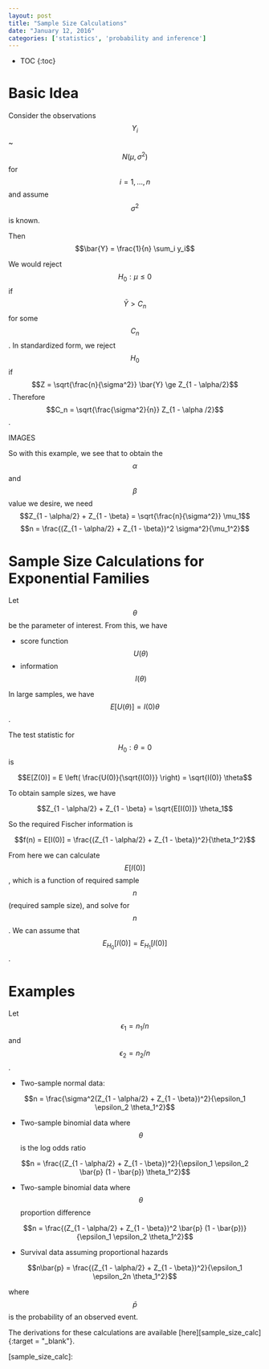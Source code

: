 ```yaml
---
layout: post
title: "Sample Size Calculations"
date: "January 12, 2016"
categories: ['statistics', 'probability and inference']
---
```


* TOC
{:toc}



# Basic Idea
Consider the observations $$Y_i$$ ~ $$N(\mu, \sigma^2)$$ for $$i = 1, ..., n$$ and assume $$\sigma^2$$ is known. 

Then 
$$\bar{Y} = \frac{1}{n} \sum_i y_i$$

We would reject $$H_0: \mu \le 0$$ if $$\bar{Y} > C_n$$ for some $$C_n$$. In standardized form, we reject $$H_0$$ if $$Z = \sqrt{\frac{n}{\sigma^2}} \bar{Y} \ge Z_{1 - \alpha/2}$$. Therefore $$C_n = \sqrt{\frac{\sigma^2}{n}} Z_{1 - \alpha /2}$$. 

IMAGES

So with this example, we see that to obtain the $$\alpha$$ and $$\beta$$ value we desire, we need 
$$Z_{1 - \alpha/2} + Z_{1 - \beta} = \sqrt{\frac{n}{\sigma^2}} \mu_1$$
$$n = \frac{(Z_{1 - \alpha/2} + Z_{1 - \beta})^2 \sigma^2}{\mu_1^2}$$

# Sample Size Calculations for Exponential Families
Let $$\theta$$ be the parameter of interest. From this, we have 

* score function $$U(\theta)$$
* information $$I(\theta)$$

In large samples, we have $$E[U(\theta)] = I(0) \theta$$. 

The test statistic for $$H_0: \theta = 0$$ is 

$$E[Z(0)] = E \left( \frac{U(0)}{\sqrt{I(0)}} \right) = \sqrt{I(0)} \theta$$

To obtain sample sizes, we have

$$Z_{1 - \alpha/2} + Z_{1 - \beta} = \sqrt{E[I(0)]} \theta_1$$

So the required Fischer information is

$$f(n) = E[I(0)] = \frac{(Z_{1 - \alpha/2} + Z_{1 - \beta})^2}{\theta_1^2}$$

From here we can calculate $$E[I(0)]$$, which is a function of required sample $$n$$ (required sample size), and solve for $$n$$. We can assume that $$E_{H_0}[I(0)] = E_{H_1}[I(0)]$$.
 
# Examples
Let $$\epsilon_1 = n_1 / n$$ and $$\epsilon_2 = n_2 / n$$. 

* Two-sample normal data:

$$n = \frac{\sigma^2(Z_{1 - \alpha/2} + Z_{1 - \beta})^2}{\epsilon_1 \epsilon_2 \theta_1^2}$$

* Two-sample binomial data where $$\theta$$ is the log odds ratio

$$n = \frac{(Z_{1 - \alpha/2} + Z_{1 - \beta})^2}{\epsilon_1 \epsilon_2 \bar{p} (1 - \bar{p}) \theta_1^2}$$

* Two-sample binomial data where $$\theta$$ proportion difference

$$n = \frac{(Z_{1 - \alpha/2} + Z_{1 - \beta})^2 \bar{p} (1 - \bar{p})}{\epsilon_1 \epsilon_2  \theta_1^2}$$
 
* Survival data assuming proportional hazards

$$n\bar{p} = \frac{(Z_{1 - \alpha/2} + Z_{1 - \beta})^2}{\epsilon_1 \epsilon_2n \theta_1^2}$$

where $$\bar{p}$$ is the probability of an observed event.


The derivations for these calculations are available [here][sample_size_calc]{:target = "_blank"}.

[sample_size_calc]:

